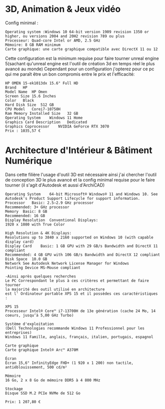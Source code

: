 # 3D, Animation & Jeux vidéo

Config minimal :

    Operating system :Windows 10 64-bit version 1909 revision 1350 or higher, ou versions 2004 and 20H2 revision 789 ou plus
    Processeur: Quad-core Intel or AMD, 2.5 GHz
    Mémoire: 8 GB RAM minimum
    Carte graphique: une carte graphique compatible avec DirectX 11 ou 12

Cette configuration est la minimum requise pour faire tourner unreal engine 5(sachant qu'unreal engine est l'outil de création 3d en temps réel le plus avancé au monde)
Cependant pour un configuration j'opterez pour ce pc qui me paraît être un bon compromis entre le prix et l'efficacité:

    HP OMEN 15-ek1013dx 15.6" Full HD    
    Brand	HP
    Model Name	HP Omen
    Screen Size	15.6 Inches
    Color	Black
    Hard Disk Size	512 GB
    CPU Model	Corei7-10750H
    Ram Memory Installed Size	32 GB
    Operating System	Windows 11 Home
    Graphics Card Description	Dedicated
    Graphics Coprocessor	NVIDIA GeForce RTX 3070
    Prix : 1035,57 €

# Architecture d'Intérieur & Bâtiment Numérique

Dans cette filière l'usage d'outil 3D est nécessaire ainsi j'ai chercher l'outil de conception 3D le plus avancé et la config minimal requise pour le faire tourner (il s'agit d'Autodesk et aussi d'ArchiCAD)

    Operating System	64-bit Microsoft® Windows® 11 and Windows 10. See Autodesk's Product Support Lifecycle for support information.
    Processor	Basic: 2.5–2.9 GHz processor
    Recommended: 3+ GHz processor
    Memory	Basic: 8 GB
    Recommended: 16 GB
    Display Resolution	Conventional Displays:
    1920 x 1080 with True Color

    High Resolution & 4K Displays:
    Resolutions up to 3840 x 2160 supported on Windows 10 (with capable display card)
    Display Card	Basic: 1 GB GPU with 29 GB/s Bandwidth and DirectX 11 compliant
    Recommended: 4 GB GPU with 106 GB/s Bandwidth and DirectX 12 compliant
    Disk Space	10.0 GB
    Network	See Autodesk Network License Manager for Windows
    Pointing Device	MS-Mouse compliant

```
-Ainsi après quelques recherches
Le PC Correspondant le plus à ces critères et permettant de faire tourner 
la majorité des outil utilisé en architecture 
est l' Ordinateur portable XPS 15 et il possèdes ces caractéristiques :

```
    XPS 15
    Processeur Intel® Core™ i7-13700H de 13e génération (cache 24 Mo, 14 coeurs, jusqu‘à 5,00 GHz Turbo)

    Système d'exploitation
    (Dell Technologies recommande Windows 11 Professionnel pour les entreprises)
    Windows 11 Famille, anglais, français, italien, portugais, espagnol

    Carte graphique
    Carte graphique Intel® Arc™ A370M

    Écran
    Écran 15,6" InfinityEdge FHD+ (1 920 x 1 200) non tactile, antiéblouissement, 500 cd/m²

    Mémoire 
    16 Go, 2 x 8 Go de mémoire DDR5 à 4 800 MHz

    Stockage
    Disque SSD M.2 PCIe NVMe de 512 Go
    
    Prix: 1 207,80 €
